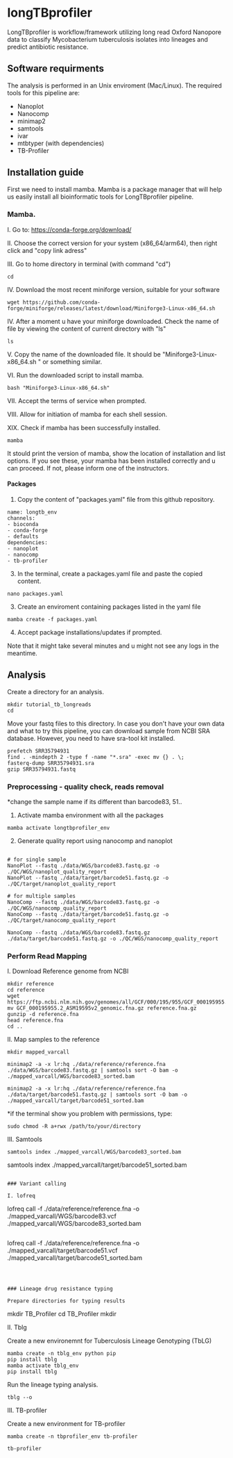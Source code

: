 
# longTBprofiler

LongTBprofiler is workflow/framework utilizing long read Oxford Nanopore data to classify Mycobacterium tuberculosis isolates into lineages and predict antibiotic resistance. 

## Software requirments 

The analysis is performed in an Unix enviroment (Mac/Linux). The required tools for this pipeline are:
- Nanoplot
- Nanocomp
- minimap2
- samtools
- ivar
- mtbtyper (with dependencies) 
- TB-Profiler


## Installation guide
First we need to install mamba. Mamba is a package manager that will help us easily install all bioinformatic tools for LongTBprofiler pipeline.

### Mamba.

I. Go to: https://conda-forge.org/download/

II. Choose the correct version for your system (x86_64/arm64), then right click and "copy link adress"

III. Go to home directory in terminal (with command "cd")

  ```
  cd

  ```

IV. Download the most recent miniforge version, suitable for your software

  ```
  wget https://github.com/conda-forge/miniforge/releases/latest/download/Miniforge3-Linux-x86_64.sh
  ```


IV. After a moment u have your miniforge downloaded. Check the name of file by viewing the content of current directory with "ls"

  ```
  ls

  ```


V. Copy the name of the downloaded file. It should be "Miniforge3-Linux-x86_64.sh " or something similar.

VI. Run the downloaded script to install mamba.

  ```
  bash "Miniforge3-Linux-x86_64.sh"

  ```

VII. Accept the terms of service when prompted. 

VIII. Allow for initiation of mamba for each shell session.

XIX. Check if mamba has been successfully installed.

  ```
  mamba
  ```

It stould print the version of mamba, show the location of installation and list options. If you see these, your mamba has been installed correctly and u can proceed. If not, please inform one of the instructors. 


#### Packages 

1. Copy the content of "packages.yaml" file from this github repository.
   
  ```
name: longtb_env
channels: 
- bioconda
- conda-forge
- defaults
dependencies: 
- nanoplot
- nanocomp
- tb-profiler

  ```
   
3. In the terminal, create a packages.yaml file and paste the copied content.

  ```
  nano packages.yaml
  ```
3. Create an enviroment containing packages listed in the yaml file

  ```
  mamba create -f packages.yaml
  ```
4. Accept package installations/updates if prompted. 

Note that it might take several minutes and u might not see any logs in the meantime.


## Analysis

Create a directory for an analysis.

  ```
  mkdir tutorial_tb_longreads
  cd
  ```
Move your fastq files to this directory.
In case you don't have your own data and what to try this pipeline, you can download sample from NCBI SRA database. However, you need to have sra-tool kit installed. 

  ``` # downloading example sample
  prefetch SRR35794931
  find . -mindepth 2 -type f -name "*.sra" -exec mv {} . \;
  fasterq-dump SRR35794931.sra
  gzip SRR35794931.fastq 
  ```

### Preprocessing - quality check, reads removal

*change the sample name if its different than barcode83, 51..

1. Activate mamba environment with all the packages
  ```
  mamba activate longtbprofiler_env
  ```

2.  Generate quality report using nanocomp and nanoplot

  ```

  # for single sample 
  NanoPlot --fastq ./data/WGS/barcode83.fastq.gz -o ./QC/WGS/nanoplot_quality_report
  NanoPlot --fastq ./data/target/barcode51.fastq.gz -o ./QC/target/nanoplot_quality_report

  # for multiple samples
  NanoComp --fastq ./data/WGS/barcode83.fastq.gz -o ./QC/WGS/nanocomp_quality_report
  NanoComp --fastq ./data/target/barcode51.fastq.gz -o ./QC/target/nanocomp_quality_report

  NanoComp --fastq ./data/WGS/barcode83.fastq.gz ./data/target/barcode51.fastq.gz -o ./QC/WGS/nanocomp_quality_report

  ```

### Perform Read Mapping


   I. Download Reference genome from NCBI

  ```
  mkdir reference
  cd reference
  wget https://ftp.ncbi.nlm.nih.gov/genomes/all/GCF/000/195/955/GCF_000195955.2_ASM19595v2/GCF_000195955.2_ASM19595v2_genomic.fna.gz
  mv GCF_000195955.2_ASM19595v2_genomic.fna.gz reference.fna.gz
  gunzip -d reference.fna
  head reference.fna
  cd ..
  
  ```

  II. Map samples to the reference

  ```
  mkdir mapped_varcall
  ```
  ```
  minimap2 -a -x lr:hq ./data/reference/reference.fna ./data/WGS/barcode83.fastq.gz | samtools sort -O bam -o ./mapped_varcall/WGS/barcode83_sorted.bam 
  ```
  ```
  minimap2 -a -x lr:hq ./data/reference/reference.fna ./data/target/barcode51.fastq.gz | samtools sort -O bam -o ./mapped_varcall/target/barcode51_sorted.bam 
  ```

*if the terminal show you problem with permissions, type:
  ```
  sudo chmod -R a+rwx /path/to/your/directory
  ```
  
 
  III. Samtools

  ``` 
  samtools index ./mapped_varcall/WGS/barcode83_sorted.bam
  ```
  samtools index ./mapped_varcall/target/barcode51_sorted.bam
  ```

### Variant calling

  I. lofreq 

  ```
  lofreq call -f ./data/reference/reference.fna -o ./mapped_varcall/WGS/barcode83.vcf ./mapped_varcall/WGS/barcode83_sorted.bam
  ```
  ```
  lofreq call -f ./data/reference/reference.fna -o ./mapped_varcall/target/barcode51.vcf ./mapped_varcall/target/barcode51_sorted.bam
  ```



### Lineage drug resistance typing 

  Prepare directories for typing results
  ```
  mkdir TB_Profiler
  cd TB_Profiler 
  mkdir 



  II. Tblg

  Create a new environemnt for Tuberculosis Lineage Genotyping (TbLG)

  ```
  mamba create -n tblg_env python pip
  pip install tblg
  mamba activate tblg_env
  pip install tblg
  ```


  Run the lineage typing analysis.

  ```
  tblg --o 
  ```

  III. TB-profiler

  Create a new environment for TB-profiler

  ```
  mamba create -n tbprofiler_env tb-profiler
  ```
  ```
  tb-profiler
  ```
